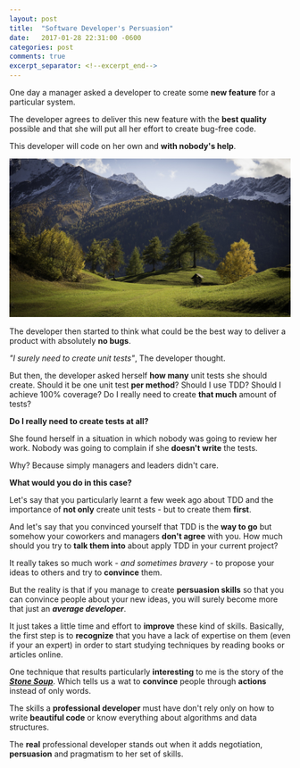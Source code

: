 ```yaml
---
layout: post
title:  "Software Developer's Persuasion"
date:   2017-01-28 22:31:00 -0600
categories: post
comments: true
excerpt_separator: <!--excerpt_end-->
---
```


One day a manager asked a developer to create some **new feature**
for a particular system.

The developer agrees to deliver this new feature with the **best
quality** possible and that she will put all her effort to create bug-free code.

This developer will code on her own and **with nobody's help**.

<!--excerpt_end-->
![Required](/assets/images/landscape_mountains.jpg)

The developer then started to think what could be the best way to deliver
a product with absolutely **no bugs**. 

_"I surely need to create unit tests"_, The developer thought.

But then, the developer asked herself **how many** unit tests she should create.
Should it be one unit test **per method**? Should I use TDD? Should I achieve
100% coverage? Do I really need to create **that much** amount of tests?

**Do I really need to create tests at all?**

She found herself in a situation in which nobody was going to 
review her work. Nobody was going to complain if she **doesn't write** the tests.

Why? Because simply managers and leaders didn't care.

**What would you do in this case?**

Let's say that you particularly learnt a few week ago about TDD and the importance
of **not only** create unit tests - but to create them **first**.

And let's say that you convinced yourself that TDD is the **way to go** 
but somehow your coworkers and managers **don't agree** with you. How much should 
you try to **talk them into** about apply TDD in your current project?

It really takes so much work - _and sometimes bravery_ - to propose your ideas to others
and try to **convince** them.

But the reality is that if you manage to create **persuasion skills** so that you can 
convince people about your new ideas, you will surely become more that just an _**average
developer**_.

It just takes a little time and effort to **improve** these kind of skills. 
Basically, the first step is to **recognize** that you have a lack of expertise on 
them (even if your an expert) in order to start studying techniques by reading 
books or articles online.

One technique that results particularly **interesting** to me is the story of the 
_**<a href="https://en.wikipedia.org/wiki/Stone_Soup" target="_blank">Stone Soup</a>**_. 
Which tells us a wat to **convince** people through **actions** instead of only words.

The skills a **professional developer** must have don't rely only on how to write 
**beautiful code** or know everything about algorithms and data structures. 

The **real** professional developer stands out when it adds negotiation, 
**persuasion** and pragmatism to her set of skills.
